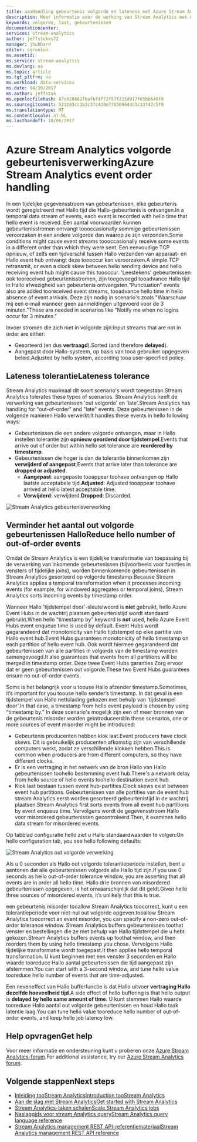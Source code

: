 ```yaml
---
title: aaaHandling gebeurtenis volgorde en lateness met Azure Stream Analytics | Microsoft Docs
description: Meer informatie over de werking van Stream Analytics met out volgorde of laat gebeurtenissen in gegevensstromen.
keywords: volgorde, laat, gebeurtenissen
documentationcenter: 
services: stream-analytics
author: jeffstokes72
manager: jhubbard
editor: cgronlun
ms.assetid: 
ms.service: stream-analytics
ms.devlang: na
ms.topic: article
ms.tgt_pltfrm: na
ms.workload: data-services
ms.date: 04/20/2017
ms.author: jeffstok
ms.openlocfilehash: 87c028662fbafbf4f72f57f215d017f65bb649f0
ms.sourcegitcommit: 523283cc1b3c37c428e77850964dc1c33742c5f0
ms.translationtype: MT
ms.contentlocale: nl-NL
ms.lasthandoff: 10/06/2017
---
```

# <a name="azure-stream-analytics-event-order-handling"></a><span data-ttu-id="bea7e-104">Azure Stream Analytics volgorde gebeurtenisverwerking</span><span class="sxs-lookup"><span data-stu-id="bea7e-104">Azure Stream Analytics event order handling</span></span>

<span data-ttu-id="bea7e-105">In een tijdelijke gegevensstroom van gebeurtenissen, elke gebeurtenis wordt geregistreerd met Hallo tijd die Hallo-gebeurtenis is ontvangen.</span><span class="sxs-lookup"><span data-stu-id="bea7e-105">In a temporal data stream of events, each event is recorded with hello time that hello event is received.</span></span> <span data-ttu-id="bea7e-106">Een aantal voorwaarden kunnen gebeurtenisstromen ontvangt toooccasionally sommige gebeurtenissen veroorzaken in een andere volgorde dan waarop ze zijn verzonden.</span><span class="sxs-lookup"><span data-stu-id="bea7e-106">Some conditions might cause event streams toooccasionally receive some events in a different order than which they were sent.</span></span> <span data-ttu-id="bea7e-107">Een eenvoudige TCP opnieuw, of zelfs een tijdverschil tussen Hallo verzenden van apparaat- en Hallo event hub ontvangt deze toooccur kan veroorzaken.</span><span class="sxs-lookup"><span data-stu-id="bea7e-107">A simple TCP retransmit, or even a clock skew between hello sending device and hello receiving event hub might cause this toooccur.</span></span> <span data-ttu-id="bea7e-108">'Leestekens' gebeurtenissen ook tooreceived gebeurtenisstromen, zijn toegevoegd tooadvance Hallo tijd in Hallo afwezigheid van gebeurtenis ontvangsten.</span><span class="sxs-lookup"><span data-stu-id="bea7e-108">“Punctuation” events also are added tooreceived event streams, tooadvance hello time in hello absence of event arrivals.</span></span> <span data-ttu-id="bea7e-109">Deze zijn nodig in scenario's zoals "Waarschuw mij een e-mail wanneer geen aanmeldingen uitgevoerd voor de 3 minuten."</span><span class="sxs-lookup"><span data-stu-id="bea7e-109">These are needed in scenarios like “Notify me when no logins occur for 3 minutes."</span></span>

<span data-ttu-id="bea7e-110">Invoer stromen die zich niet in volgorde zijn:</span><span class="sxs-lookup"><span data-stu-id="bea7e-110">Input streams that are not in order are either:</span></span>
* <span data-ttu-id="bea7e-111">Gesorteerd (en dus **vertraagd**).</span><span class="sxs-lookup"><span data-stu-id="bea7e-111">Sorted (and therefore **delayed**).</span></span>
* <span data-ttu-id="bea7e-112">Aangepast door Hallo-systeem, op basis van tooa gebruiker opgegeven beleid.</span><span class="sxs-lookup"><span data-stu-id="bea7e-112">Adjusted by hello system, according tooa user-specified policy.</span></span>


## <a name="lateness-tolerance"></a><span data-ttu-id="bea7e-113">Lateness tolerantie</span><span class="sxs-lookup"><span data-stu-id="bea7e-113">Lateness tolerance</span></span>
<span data-ttu-id="bea7e-114">Stream Analytics maximaal dit soort scenario's wordt toegestaan.</span><span class="sxs-lookup"><span data-stu-id="bea7e-114">Stream Analytics tolerates these types of scenarios.</span></span> <span data-ttu-id="bea7e-115">Stream Analytics heeft de verwerking van gebeurtenissen 'out volgorde' en 'late'.</span><span class="sxs-lookup"><span data-stu-id="bea7e-115">Stream Analytics has handling for "out-of-order" and "late" events.</span></span> <span data-ttu-id="bea7e-116">Deze gebeurtenissen in de volgende manieren Hallo verwerkt:</span><span class="sxs-lookup"><span data-stu-id="bea7e-116">It handles these events in hello following ways:</span></span>

* <span data-ttu-id="bea7e-117">Gebeurtenissen die een andere volgorde ontvangen, maar in Hallo instellen tolerantie zijn **opnieuw geordend door tijdstempel**.</span><span class="sxs-lookup"><span data-stu-id="bea7e-117">Events that arrive out of order but within hello set tolerance are **reordered by timestamp**.</span></span>
* <span data-ttu-id="bea7e-118">Gebeurtenissen die hoger is dan de tolerantie binnenkomen zijn **verwijderd of aangepast**.</span><span class="sxs-lookup"><span data-stu-id="bea7e-118">Events that arrive later than tolerance are **dropped or adjusted**.</span></span>
    * <span data-ttu-id="bea7e-119">**Aangepast**: aangepaste tooappear toohave ontvangen op Hallo laatste acceptabele tijd.</span><span class="sxs-lookup"><span data-stu-id="bea7e-119">**Adjusted**: Adjusted tooappear toohave arrived at hello latest acceptable time.</span></span>
    * <span data-ttu-id="bea7e-120">**Verwijderd**: verwijderd.</span><span class="sxs-lookup"><span data-stu-id="bea7e-120">**Dropped**: Discarded.</span></span>

![Stream Analytics gebeurtenisverwerking](media/stream-analytics-event-handling/stream-analytics-event-handling.png)

## <a name="reduce-hello-number-of-out-of-order-events"></a><span data-ttu-id="bea7e-122">Verminder het aantal out volgorde gebeurtenissen Hallo</span><span class="sxs-lookup"><span data-stu-id="bea7e-122">Reduce hello number of out-of-order events</span></span>

<span data-ttu-id="bea7e-123">Omdat de Stream Analytics is een tijdelijke transformatie van toepassing bij de verwerking van inkomende gebeurtenissen (bijvoorbeeld voor functies in vensters of tijdelijke joins), worden binnenkomende gebeurtenissen in Stream Analytics gesorteerd op volgorde timestamp.</span><span class="sxs-lookup"><span data-stu-id="bea7e-123">Because Stream Analytics applies a temporal transformation when it processes incoming events (for example, for windowed aggregates or temporal joins), Stream Analytics sorts incoming events by timestamp order.</span></span>

<span data-ttu-id="bea7e-124">Wanneer Hallo 'tijdstempel door'-sleutelwoord is **niet** gebruikt, hello Azure Event Hubs in de wachtrij plaatsen gebeurtenistijd wordt standaard gebruikt.</span><span class="sxs-lookup"><span data-stu-id="bea7e-124">When hello “timestamp by” keyword is **not** used, hello Azure Event Hubs event enqueue time is used by default.</span></span> <span data-ttu-id="bea7e-125">Event Hubs wordt gegarandeerd dat monotonicity van Hallo tijdstempel op elke partitie van Hallo event hub.</span><span class="sxs-lookup"><span data-stu-id="bea7e-125">Event Hubs guarantees monotonicity of hello timestamp on each partition of hello event hub.</span></span> <span data-ttu-id="bea7e-126">Ook wordt hiermee gegarandeerd dat gebeurtenissen van alle partities in volgorde van de timestamp worden samengevoegd.</span><span class="sxs-lookup"><span data-stu-id="bea7e-126">It also guarantees that events from all partitions will be merged in timestamp order.</span></span> <span data-ttu-id="bea7e-127">Deze twee Event Hubs garanties Zorg ervoor dat er geen gebeurtenissen out volgorde.</span><span class="sxs-lookup"><span data-stu-id="bea7e-127">These two Event Hubs guarantees ensure no out-of-order events.</span></span>

<span data-ttu-id="bea7e-128">Soms is het belangrijk voor u toouse Hallo afzender timestamp.</span><span class="sxs-lookup"><span data-stu-id="bea7e-128">Sometimes, it’s important for you toouse hello sender’s timestamp.</span></span> <span data-ttu-id="bea7e-129">In dat geval is een tijdstempel van Hallo nettolading gekozen met behulp van 'tijdstempel door'.</span><span class="sxs-lookup"><span data-stu-id="bea7e-129">In that case, a timestamp from hello event payload is chosen by using “timestamp by.”</span></span> <span data-ttu-id="bea7e-130">In deze scenario's mogelijk zijn een of meer bronnen van de gebeurtenis misorder worden geïntroduceerd:</span><span class="sxs-lookup"><span data-stu-id="bea7e-130">In these scenarios, one or more sources of event misorder might be introduced:</span></span>

* <span data-ttu-id="bea7e-131">Gebeurtenis producenten hebben klok laat.</span><span class="sxs-lookup"><span data-stu-id="bea7e-131">Event producers have clock skews.</span></span> <span data-ttu-id="bea7e-132">Dit is gebruikelijk producenten afkomstig zijn van verschillende computers werkt, zodat ze verschillende klokken hebben.</span><span class="sxs-lookup"><span data-stu-id="bea7e-132">This is common when producers are from different computers, so they have different clocks.</span></span>
* <span data-ttu-id="bea7e-133">Er is een vertraging in het netwerk van de bron Hallo van Hallo gebeurtenissen toohello bestemming event hub.</span><span class="sxs-lookup"><span data-stu-id="bea7e-133">There's a network delay from hello source of hello events toohello destination event hub.</span></span>
* <span data-ttu-id="bea7e-134">Klok laat bestaan tussen event hub-partities.</span><span class="sxs-lookup"><span data-stu-id="bea7e-134">Clock skews exist between event hub partitions.</span></span> <span data-ttu-id="bea7e-135">Gebeurtenissen van alle partities van de event hub stream Analytics eerst worden gesorteerd gebeurtenistijd in de wachtrij plaatsen.</span><span class="sxs-lookup"><span data-stu-id="bea7e-135">Stream Analytics first sorts events from all event hub partitions by event enqueue time.</span></span> <span data-ttu-id="bea7e-136">Vervolgens wordt de gegevensstroom Hallo voor misordered gebeurtenissen gecontroleerd.</span><span class="sxs-lookup"><span data-stu-id="bea7e-136">Then, it examines hello data stream for misordered events.</span></span>

<span data-ttu-id="bea7e-137">Op tabblad configuratie hello ziet u Hallo standaardwaarden te volgen:</span><span class="sxs-lookup"><span data-stu-id="bea7e-137">On hello configuration tab, you see hello following defaults:</span></span>

![Stream Analytics out volgorde verwerking](media/stream-analytics-event-handling/stream-analytics-out-of-order-handling.png)

<span data-ttu-id="bea7e-139">Als u 0 seconden als Hallo out volgorde tolerantieperiode instellen, bent u aantonen dat alle gebeurtenissen volgorde alle Hallo tijd zijn.</span><span class="sxs-lookup"><span data-stu-id="bea7e-139">If you use 0 seconds as hello out-of-order tolerance window, you are asserting that all events are in order all hello time.</span></span> <span data-ttu-id="bea7e-140">Hallo drie bronnen van misordered gebeurtenissen opgegeven, is het onwaarschijnlijk dat dit geldt.</span><span class="sxs-lookup"><span data-stu-id="bea7e-140">Given hello three sources of misordered events, it’s unlikely that this is true.</span></span> 

<span data-ttu-id="bea7e-141">een gebeurtenis misorder tooallow Stream Analytics toocorrect, kunt u een tolerantieperiode voor niet-nul out volgorde opgeven.</span><span class="sxs-lookup"><span data-stu-id="bea7e-141">tooallow Stream Analytics toocorrect an event misorder, you can specify a non-zero out-of-order tolerance window.</span></span> <span data-ttu-id="bea7e-142">Stream Analytics buffers gebeurtenissen toothat venster en bestellingen die ze met behulp van Hallo tijdstempel die u hebt gekozen.</span><span class="sxs-lookup"><span data-stu-id="bea7e-142">Stream Analytics buffers events up toothat window, and then reorders them by using hello timestamp you chose.</span></span> <span data-ttu-id="bea7e-143">Vervolgens Hallo tijdelijke transformatie wordt toegepast.</span><span class="sxs-lookup"><span data-stu-id="bea7e-143">It then applies hello temporal transformation.</span></span> <span data-ttu-id="bea7e-144">U kunt beginnen met een venster 3 seconden en Hallo waarde tooreduce Hallo aantal gebeurtenissen die tijd aangepast zijn afstemmen.</span><span class="sxs-lookup"><span data-stu-id="bea7e-144">You can start with a 3-second window, and tune hello value tooreduce hello number of events that are time-adjusted.</span></span> 

<span data-ttu-id="bea7e-145">Een neveneffect van Hallo bufferfunctie is dat Hallo uitvoer **vertraging Hallo dezelfde hoeveelheid tijd**.</span><span class="sxs-lookup"><span data-stu-id="bea7e-145">A side effect of hello buffering is that hello output is **delayed by hello same amount of time**.</span></span> <span data-ttu-id="bea7e-146">U kunt stemmen Hallo waarde tooreduce Hallo aantal out volgorde gebeurtenissen en houd Hallo taak latentie laag.</span><span class="sxs-lookup"><span data-stu-id="bea7e-146">You can tune hello value tooreduce hello number of out-of-order events, and keep hello job latency low.</span></span>

## <a name="get-help"></a><span data-ttu-id="bea7e-147">Help opvragen</span><span class="sxs-lookup"><span data-stu-id="bea7e-147">Get help</span></span>
<span data-ttu-id="bea7e-148">Voor meer informatie en ondersteuning kunt u proberen onze [Azure Stream Analytics-forum](https://social.msdn.microsoft.com/Forums/en-US/home?forum=AzureStreamAnalytics).</span><span class="sxs-lookup"><span data-stu-id="bea7e-148">For additional assistance, try our [Azure Stream Analytics forum](https://social.msdn.microsoft.com/Forums/en-US/home?forum=AzureStreamAnalytics).</span></span>

## <a name="next-steps"></a><span data-ttu-id="bea7e-149">Volgende stappen</span><span class="sxs-lookup"><span data-stu-id="bea7e-149">Next steps</span></span>
* [<span data-ttu-id="bea7e-150">Inleiding tooStream Analytics</span><span class="sxs-lookup"><span data-stu-id="bea7e-150">Introduction tooStream Analytics</span></span>](stream-analytics-introduction.md)
* [<span data-ttu-id="bea7e-151">Aan de slag met Stream Analytics</span><span class="sxs-lookup"><span data-stu-id="bea7e-151">Get started with Stream Analytics</span></span>](stream-analytics-real-time-fraud-detection.md)
* [<span data-ttu-id="bea7e-152">Stream Analytics-taken schalen</span><span class="sxs-lookup"><span data-stu-id="bea7e-152">Scale Stream Analytics jobs</span></span>](stream-analytics-scale-jobs.md)
* [<span data-ttu-id="bea7e-153">Naslaggids voor stream Analytics query</span><span class="sxs-lookup"><span data-stu-id="bea7e-153">Stream Analytics query language reference</span></span>](https://msdn.microsoft.com/library/azure/dn834998.aspx)
* [<span data-ttu-id="bea7e-154">Stream Analytics management REST API-referentiemateriaal</span><span class="sxs-lookup"><span data-stu-id="bea7e-154">Stream Analytics management REST API reference</span></span>](https://msdn.microsoft.com/library/azure/dn835031.aspx)